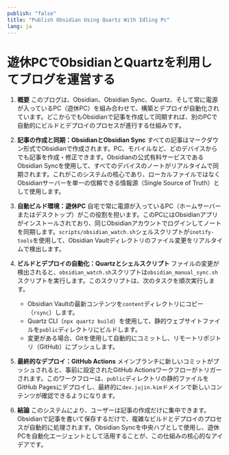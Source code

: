 ```yaml
---
publish: "false"
title: "Publish Obsidian Using Quartz With Idling Pc"
lang: ja
---
```



# 遊休PCでObsidianとQuartzを利用してブログを運営する

1.  **概要**
    このブログは、Obsidian、Obsidian Sync、Quartz、そして常に電源が入っているPC（遊休PC）を組み合わせて、構築とデプロイが自動化されています。どこからでもObsidianで記事を作成して同期すれば、別のPCで自動的にビルドとデプロイのプロセスが進行する仕組みです。

2.  **記事の作成と同期：ObsidianとObsidian Sync**
    すべての記事はマークダウン形式でObsidianで作成されます。PC、モバイルなど、どのデバイスからでも記事を作成・修正できます。Obsidianの公式有料サービスであるObsidian Syncを使用して、すべてのデバイスのノートがリアルタイムで同期されます。これがこのシステムの核心であり、ローカルファイルではなくObsidianサーバーを単一の信頼できる情報源（Single Source of Truth）として使用します。

3.  **自動ビルド環境：遊休PC**
    自宅で常に電源が入っているPC（ホームサーバーまたはデスクトップ）がこの役割を担います。このPCにはObsidianアプリがインストールされており、同じObsidianアカウントでログインしてノートを同期します。`scripts/obsidian_watch.sh`シェルスクリプトが`inotify-tools`を使用して、Obsidian Vaultディレクトリのファイル変更をリアルタイムで検出します。

4.  **ビルドとデプロイの自動化：Quartzとシェルスクリプト**
    ファイルの変更が検出されると、`obsidian_watch.sh`スクリプトは`obsidian_manual_sync.sh`スクリプトを実行します。このスクリプトは、次のタスクを順次実行します。
    - Obsidian Vaultの最新コンテンツを`content`ディレクトリにコピー（`rsync`）します。
    - Quartz CLI（`npx quartz build`）を使用して、静的ウェブサイトファイルを`public`ディレクトリにビルドします。
    - 変更がある場合、Gitを使用して自動的にコミットし、リモートリポジトリ（GitHub）にプッシュします。

5.  **最終的なデプロイ：GitHub Actions**
    メインブランチに新しいコミットがプッシュされると、事前に設定されたGitHub Actionsワークフローがトリガーされます。このワークフローは、`public`ディレクトリの静的ファイルをGitHub Pagesにデプロイし、最終的に`dev.jujin.kim`ドメインで新しいコンテンツが確認できるようになります。

6.  **結論**
    このシステムにより、ユーザーは記事の作成だけに集中できます。Obsidianで記事を書いて保存するだけで、複雑なビルドとデプロイのプロセスが自動的に処理されます。Obsidian Syncを中央ハブとして使用し、遊休PCを自動化エージェントとして活用することが、この仕組みの核心的なアイデアです。

